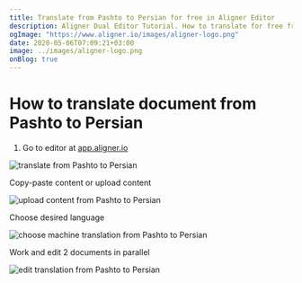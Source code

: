 ```yaml
---
title: Translate from Pashto to Persian for free in Aligner Editor
description: Aligner Dual Editor Tutorial. How to translate for free from Pashto to Persian. Aligner is multilingual document management platform. 
ogImage: "https://www.aligner.io/images/aligner-logo.png"
date: 2020-05-06T07:09:21+03:00
image: ../images/aligner-logo.png
onBlog: true
---
```


# How to translate document from Pashto to Persian

1. Go to editor at [app.aligner.io](https://app.aligner.io "Aligner App web page")

![translate from Pashto to Persian](../aligner-blank-editor.png "translate from Pashto to Persian")

Copy-paste content or upload content

![upload content from Pashto to Persian](../aligner-uploaded-document.png "upload content from Pashto to Persian")

Choose desired language

![choose machine translation from Pashto to Persian](../aligner-language-dropdown.png "choose machine translation from Pashto to Persian")

Work and edit 2 documents in parallel

![edit translation from Pashto to Persian](../aligner-double-sitded-editor.png "edit translation from Pashto to Persian")

